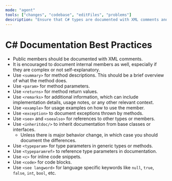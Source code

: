 ```yaml
---
mode: "agent"
tools: ["changes", "codebase", "editFiles", "problems"]
description: "Ensure that C# types are documented with XML comments and follow best practices for documentation."
---
```


# C# Documentation Best Practices

- Public members should be documented with XML comments.
- It is encouraged to document internal members as well, especially if they are complex or not self-explanatory.
- Use `<summary>` for method descriptions. This should be a brief overview of what the method does.
- Use `<param>` for method parameters.
- Use `<returns>` for method return values.
- Use `<remarks>` for additional information, which can include implementation details, usage notes, or any other relevant context.
- Use `<example>` for usage examples on how to use the member.
- Use `<exception>` to document exceptions thrown by methods.
- Use `<see>` and `<seealso>` for references to other types or members.
- Use `<inheritdoc/>` to inherit documentation from base classes or interfaces.
  - Unless there is major behavior change, in which case you should document the differences.
- Use `<typeparam>` for type parameters in generic types or methods.
- Use `<typeparamref>` to reference type parameters in documentation.
- Use `<c>` for inline code snippets.
- Use `<code>` for code blocks.
- Use `<see langword>` for language specific keywords like `null`, `true`, `false`, `int`, `bool`, etc.
